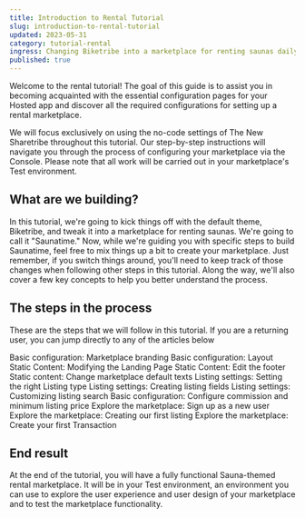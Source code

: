 ```yaml
---
title: Introduction to Rental Tutorial
slug: introduction-to-rental-tutorial
updated: 2023-05-31
category: tutorial-rental
ingress: Changing Biketribe into a marketplace for renting saunas daily
published: true
---
```


Welcome to the rental tutorial! The goal of this guide is to assist you in becoming acquainted with the essential configuration pages for your Hosted app and discover all the required configurations for setting up a rental marketplace. 

We will focus exclusively on using the no-code settings of The New Sharetribe throughout this tutorial. Our step-by-step instructions will navigate you through the process of configuring your marketplace via the Console. Please note that all work will be carried out in your marketplace's Test environment.

## What are we building?

In this tutorial, we're going to kick things off with the default theme, Biketribe, and tweak it into a marketplace for renting saunas. We're going to call it "Saunatime." Now, while we're guiding you with specific steps to build Saunatime, feel free to mix things up a bit to create your marketplace. Just remember, if you switch things around, you'll need to keep track of those changes when following other steps in this tutorial. Along the way, we'll also cover a few key concepts to help you better understand the process.

## The steps in the process

These are the steps that we will follow in this tutorial. If you are a returning user, you can jump directly to any of the articles below

Basic configuration: Marketplace branding
Basic configuration: Layout
Static Content: Modifying the Landing Page 
Static Content: Edit the footer
Static content: Change marketplace default texts
Listing settings: Setting the right Listing type
Listing settings: Creating listing fields
Listing settings: Customizing listing search
Basic configuration: Configure commission and minimum listing price
Explore the marketplace: Sign up as a new user
Explore the marketplace: Creating our first listing
Explore the marketplace: Create your first Transaction

## End result

At the end of the tutorial, you will have a fully functional Sauna-themed rental marketplace. It will be in your Test environment, an environment you can use to explore the user experience and user design of your marketplace and to test the marketplace functionality.
